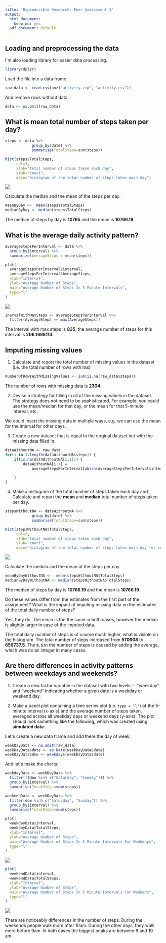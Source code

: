 ```yaml
---
title: 'Reproducible Research: Peer Assessment 1'
output:
  html_document:
    keep_md: yes
  pdf_document: default
---
```



## Loading and preprocessing the data

I'm also loading library for easier data processing.


```r
library(dplyr)
```

Load the file into a data frame.


```r
raw_data <- read.csv(unz("activity.zip", "activity.csv"))
```

And remove rows without data.


```r
data <- na.omit(raw_data)
```

## What is mean total number of steps taken per day?


```r
steps <- data %>% 
            group_by(date) %>% 
            summarise(TotalSteps=sum(steps))

hist(steps$TotalSteps, 
     col=3,
     xlab="total number of steps taken each day", 
     ylab="count", 
     main="histogram of the total number of steps taken each day")
```

![](PA1_template_files/figure-html/unnamed-chunk-4-1.png)<!-- -->

Calculate the median and the mean of the steps per day:


```r
meanByDay <-  mean(steps$TotalSteps)
medianByDay <- median(steps$TotalSteps)
```

The median of steps by day is **10765**
and the mean is **10766.19**.


## What is the average daily activity pattern?



```r
averageStepsPerInterval <- data %>%
  group_by(interval) %>%
  summarize(AverageSteps = mean(steps))

plot(
  averageStepsPerInterval$interval,
  averageStepsPerInterval$AverageSteps,
  xlab="Interval",
  ylab="Average Number of Steps",
  main="Average Number of Steps In 5 Minute Intervals",
  type="l"
)
```

![](PA1_template_files/figure-html/unnamed-chunk-6-1.png)<!-- -->


```r
inervalWithMaxSteps <- averageStepsPerInterval %>%
  filter(AverageSteps == max(AverageSteps))
```

The interval with max steps is **835**, 
the average number of steps for this interval is **206.1698113**.


## Imputing missing values

1. Calculate and report the total number of missing values in the dataset (i.e. the total number of rows with `NA`s)


```r
numberOfRowsWithMissingValues <- sum(is.na(raw_data$steps))
```

The number of rows with missing data is **2304**.

2. Devise a strategy for filling in all of the missing values in the dataset. The strategy does not need to be sophisticated. For example, you could use the mean/median for that day, or the mean for that 5-minute interval, etc.

We could insert the missing data in multiple ways, e.g. we can use the mean
for the interval for other days.

3. Create a new dataset that is equal to the original dataset but with the missing data filled in.


```r
dataWithoutNA <- raw_data
for(i in 1:length(dataWithoutNA$steps)) { 
    if(is.na(dataWithoutNA[i,1])) {
        dataWithoutNA[i,1] = 
            averageStepsPerInterval[which(averageStepsPerInterval$interval == dataWithoutNA[i,3]),][[2]]

    }
}
```


4. Make a histogram of the total number of steps taken each day and Calculate and report the **mean** and **median** total number of steps taken per day. 


```r
stepsWithoutNA <- dataWithoutNA %>% 
            group_by(date) %>% 
            summarise(TotalSteps=sum(steps))

hist(stepsWithoutNA$TotalSteps, 
     col=3,
     xlab="total number of steps taken each day", 
     ylab="count", 
     main="histogram of the total number of steps taken each day for imputed data")
```

![](PA1_template_files/figure-html/unnamed-chunk-10-1.png)<!-- -->

Calculate the median and the mean of the steps per day:


```r
meanByDayWithoutNA <-  mean(stepsWithoutNA$TotalSteps)
medianByDayWithoutNA <- median(stepsWithoutNA$TotalSteps)
```

The median of steps by day is **10766.19**
and the mean is **10766.19**.

Do these values differ from the estimates from the first part of the assignment? What is the impact of imputing missing data on the estimates of the total daily number of steps?

Yes, they do. The mean is the the same in both cases, however the median is
slightly larger in case of the imputed data.

The total daily number of steps is of course much higher, what is visible on the histogram.
The total number of steps increased from **570608** to **656737.5**.
The **`0.5`** in the number of steps is caused by adding the average, which was no an integer in many cases.

## Are there differences in activity patterns between weekdays and weekends?


1. Create a new factor variable in the dataset with two levels -- "weekday" and "weekend" indicating whether a given date is a weekday or weekend day.

1. Make a panel plot containing a time series plot (i.e. `type = "l"`) of the 5-minute interval (x-axis) and the average number of steps taken, averaged across all weekday days or weekend days (y-axis). The plot should look something like the following, which was created using **simulated data**:

Let's create a new data frame and add there the day of week.

```r
weekDayData <- na.omit(raw_data)
weekDayData$date <- as.Date(weekDayData$date)
weekDayData$dow <- weekdays(weekDayData$date)
```

And let's make the charts:


```r
weekdayData <- weekDayData %>% 
  filter(!(dow %in% c("Saturday", "Sunday"))) %>% 
  group_by(interval) %>% 
  summarise(TotalSteps=sum(steps))

weekendData <- weekDayData %>% 
  filter(dow %in% c("Saturday", "Sunday")) %>% 
  group_by(interval) %>% 
  summarise(TotalSteps=sum(steps))

plot(
  weekdayData$interval,
  weekdayData$TotalSteps,
  xlab="Interval",
  ylab="Average Number of Steps",
  main="Average Number of Steps In 5 Minute Intervals For Weekdays",
  type="l"
)
```

![](PA1_template_files/figure-html/unnamed-chunk-13-1.png)<!-- -->

```r
plot(
  weekendData$interval,
  weekendData$TotalSteps,
  xlab="Interval",
  ylab="Average Number of Steps",
  main="Average Number of Steps In 5 Minute Intervals For Weekeds",
  type="l"
)
```

![](PA1_template_files/figure-html/unnamed-chunk-13-2.png)<!-- -->

There are noticeably differences in the number of steps. During the weekends people walk more after 10am. During the other days, they walk more before 9am. In both cases the biggest peaks are between 8 and 10 am.
